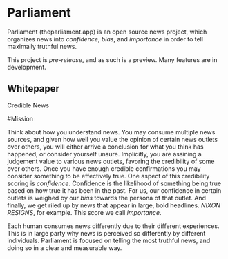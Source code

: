 # Parliament

Parliament (theparliament.app) is an open source news project, which organizes news into *confidence*, *bias*, and *importance* in order to tell maximally truthful news. 

This project is *pre-release*, and as such is a preview. Many features are in development. 

## Whitepaper

Credible News

#Mission

Think about how you understand news. You may consume multiple news sources, and given how well you value the opinion of certain news outlets over others, you will either arrive a conclusion for what you think has happened, or consider yourself unsure. Implicitly, you are assining a judgement value to various news outlets, favoring the credibility of some over others. Once you have enough credible confirmations you may consider something to be effectively true. One aspect of this credibility scoring is *confidence*. Confidence is the likelihood of something being true based on how true it has been in the past. For us, our confidence in certain outlets is weighed by our *bias* towards the persona of that outlet. And finally, we get riled up by news that appear in large, bold headlines. *NIXON RESIGNS*, for example. This score we call *importance*.

Each human consumes news differently due to their different experiences. This is in large party why news is perceived so differently by different individuals. Parliament is focused on telling the most truthful news, and doing so in a clear and measurable way. 



